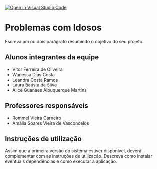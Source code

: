 [![Open in Visual Studio Code](https://classroom.github.com/assets/open-in-vscode-718a45dd9cf7e7f842a935f5ebbe5719a5e09af4491e668f4dbf3b35d5cca122.svg)](https://classroom.github.com/online_ide?assignment_repo_id=10868027&assignment_repo_type=AssignmentRepo)
# Problemas com Idosos
Escreva um ou dois  parágrafo resumindo o objetivo do seu projeto.

## Alunos integrantes da equipe

* Vitor Ferreira de Oliveira
* Wanessa Dias Costa
* Leandra Costa Ramos
* Laura Batista da Silva
* Alice Guanaes Albuquerque Martins

## Professores responsáveis

* Rommel Vieira Carneiro
* Amália Soares Vieira de Vasconcelos

## Instruções de utilização

Assim que a primeira versão do sistema estiver disponível, deverá complementar com as instruções de utilização. Descreva como instalar eventuais dependências e como executar a aplicação.
